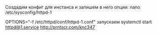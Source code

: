 Создадим конфиг для инстанса и запишем в него опции: nano /etc/sysconfig/httpd-1

OPTIONS="-f /etc/httpd/conf/httpd-1.conf"
запускаем systemctl start httpd@1.service
http://prntscr.com/knc347

